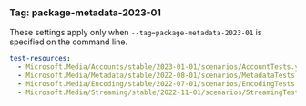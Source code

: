 ### Tag: package-metadata-2023-01

These settings apply only when `--tag=package-metadata-2023-01` is specified on the command line.

```yaml $(tag) == 'package-metadata-2023-01'
test-resources:
  - Microsoft.Media/Accounts/stable/2023-01-01/scenarios/AccountTests.yaml
  - Microsoft.Media/Metadata/stable/2022-08-01/scenarios/MetadataTests.yaml
  - Microsoft.Media/Encoding/stable/2022-07-01/scenarios/EncodingTests.yaml
  - Microsoft.Media/Streaming/stable/2022-11-01/scenarios/StreamingTests.yaml

```